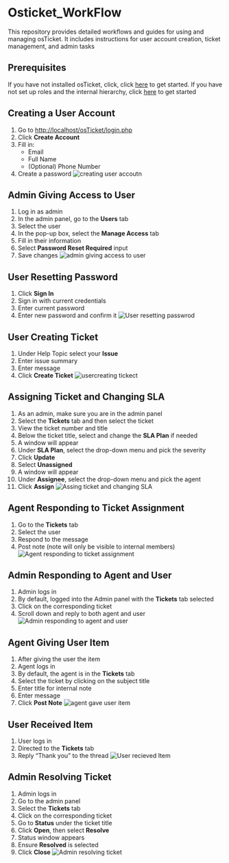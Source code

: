 # Osticket_WorkFlow
This repository provides detailed workflows and guides for using and managing osTicket. It includes  instructions for user account creation, ticket management, and admin tasks

## Prerequisites
 If you have not installed osTicket, click, click [here](https://github.com/ccastro25/Setting_up_osTicket/blob/main/README.md) to get started. 
 If you have not set up roles and the internal hierarchy, click [here](https://github.com/ccastro25/Configuring_osTicket_System/blob/main/README.md) to get started


## Creating a User Account
1. Go to [http://localhost/osTicket/login.php](http://localhost/osTicket/login.php)
2. Click **Create Account**
3. Fill in:
   - Email
   - Full Name
   - (Optional) Phone Number
4. Create a password
![creating user accoutn](https://github.com/user-attachments/assets/b0d814e7-1f4b-47d4-b726-20fbf855e922)

## Admin Giving Access to User
1. Log in as admin
2. In the admin panel, go to the **Users** tab
3. Select the user
4. In the pop-up box, select the **Manage Access** tab
5. Fill in their information
6. Select **Password Reset Required** input
7. Save changes
![admin giving access to user](https://github.com/user-attachments/assets/34caf7f5-ee76-4d9a-8ee0-6713f2530c60)

## User Resetting Password
1. Click **Sign In**
2. Sign in with current credentials
3. Enter current password
4. Enter new password and confirm it
![User resetting passwrod](https://github.com/user-attachments/assets/e53b28ff-ab5e-405a-ba6a-abf07abc59b5)

## User Creating Ticket
1. Under Help Topic select your **Issue**
2. Enter issue summary
3. Enter message
4. Click **Create Ticket**
![usercreating tickect](https://github.com/user-attachments/assets/ffd489d9-00cd-4715-a3b0-647155c17a4d)

## Assigning Ticket and Changing SLA
1. As an admin, make sure you are in the admin panel
2. Select the **Tickets** tab and then select the ticket
3. View the ticket number and title
4. Below the ticket title, select and change the **SLA Plan** if needed
5. A window will appear
6. Under **SLA Plan**, select the drop-down menu and pick the severity
7. Click **Update**
8. Select **Unassigned**
9. A window will appear
10. Under **Assignee**, select the drop-down menu and pick the agent
11. Click **Assign**
![Assing ticket and changing SLA](https://github.com/user-attachments/assets/1f496ced-6438-4562-832d-d1959df4689e)

## Agent Responding to Ticket Assignment
1. Go to the **Tickets** tab
2. Select the user
3. Respond to the message
4. Post note (note will only be visible to internal members)
![Agent responding to ticket assignment](https://github.com/user-attachments/assets/1488aa47-8656-4bbb-aafe-e0cc97aa6213)

## Admin Responding to Agent and User
1. Admin logs in
2. By default, logged into the Admin panel with the **Tickets** tab selected
3. Click on the corresponding ticket
4. Scroll down and reply to both agent and user
![Admin responding to agent and user](https://github.com/user-attachments/assets/4e4efba6-0df4-442d-85e0-5babe53d167c)

## Agent Giving User Item
1. After giving the user the item
2. Agent logs in
3. By default, the agent is in the **Tickets** tab
4. Select the ticket by clicking on the subject title
5. Enter title for internal note
6. Enter message
7. Click **Post Note**
![agent gave user item](https://github.com/user-attachments/assets/e2432ac3-3c8e-42df-9ce1-f8f8fbeb3811)

## User Received Item
1. User logs in
2. Directed to the **Tickets** tab
3. Reply “Thank you” to the thread
![User recieved Item](https://github.com/user-attachments/assets/30edbe86-480b-40f3-a341-6c083192272d)

## Admin Resolving Ticket
1. Admin logs in
2. Go to the admin panel
3. Select the **Tickets** tab
4. Click on the corresponding ticket
5. Go to **Status** under the ticket title
6. Click **Open**, then select **Resolve**
7. Status window appears
8. Ensure **Resolved** is selected
9. Click **Close**
![Admin resolving ticket](https://github.com/user-attachments/assets/c95cb35a-df95-4e3b-b7a6-51fbed16fe5f)
